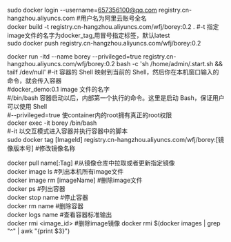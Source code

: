 sudo docker login --username=657356100@qq.com registry.cn-hangzhou.aliyuncs.com      #用户名为阿里云账号全名  
docker build -t registry.cn-hangzhou.aliyuncs.com/wfj/borey:0.2 .  #-t 指定image文件的名字为docker_tag,用冒号指定标签，默认latest  
sudo docker push registry.cn-hangzhou.aliyuncs.com/wfj/borey:0.2  

docker run -itd --name borey --privileged=true registry.cn-hangzhou.aliyuncs.com/wfj/borey:0.2 bash -c 'sh /home/admin/.start.sh && tailf /dev/null'
#-it 容器的 Shell 映射到当前的 Shell，然后你在本机窗口输入的命令，就会传入容器  
#docker_demo:0.1 image 文件的名字  
#/bin/bash 容器启动以后，内部第一个执行的命令。这里是启动 Bash，保证用户可以使用 Shell  
#--privileged=true 使container内的root拥有真正的root权限  
docker exec -it borey /bin/bash   
#-it 以交互模式进入容器并执行容器中的脚本  
sudo docker tag [ImageId] registry.cn-hangzhou.aliyuncs.com/wfj/borey:[镜像版本号]  #修改镜像名称  



docker pull name[:Tag]            #从镜像仓库中拉取或者更新指定镜像  
docker image ls                   #列出本机所有image文件  
docker image rm [imageName]       #删除image文件  
docker ps              	          #列出容器  
docker stop name  	          #停止容器  
docker rm name          	  #删除容器  
docker logs name		  #查看容器标准输出  
docker rmi <image_id>             #删除image镜像         docker rmi $(docker images | grep "^<none>" | awk "{print $3}")  

